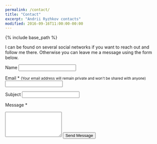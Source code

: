 ```yaml
---
permalink: /contact/
title: "Contact"
excerpt: "Andrii Ryzhkov contacts"
modified: 2016-09-16T11:00:00-00:00
---
```


{% include base_path %}

I can be found on several social networks if you want to reach out and follow me there. Otherwise you can leave me a message using the form below.

<form action="https://formspree.io/andrii.ryzhkov@gmail.com" method="POST">
  <div class="">
  <label for="name">Name</label>
  <input type="text" name="name" required="required">

  <label for="_replyto">Email
    <span class="req">*</span>
    <small>(Your email address will remain private and won't be shared with anyone)</small>
  </label>
  <input type="email" name="_replyto" required="required">

  <label for="_subject">Subject</label>
  <input type="text" name="_subject">

  <label for="message">Message
    <span class="req">*</span>
  </label>
  <textarea rows="5" name="message" required="required"></textarea>

  <input type="hidden" name="_next" value="thanks.html" />
  <input type="text" name="_gotcha" style="display:none" />
  <input type="submit" value="Send Message" class="btn btn--success btn--large">
</form>
